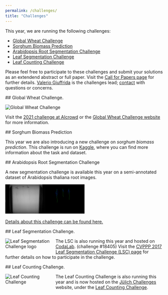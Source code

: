 ```yaml
---
permalink: /challenges/
title: "Challenges"
---
```



This year, we are running the following challenges:

- [Global Wheat Challenge](#wheat)
- [Sorghum Biomass Prediction](#sorghum)
- [Arabidopsis Root Segmentation Challenge](#root_seg)
- [Leaf Segmentation Challenge](#segmentation)
- [Leaf Counting Challenge](#counting)

Please feel free to participate to these challenges and submit your solutions as an extendend abstract or full paper. Visit the [Call for Papers page](/submissions) for further details.   [Valerio Giuffrida](http://www.valeriogiuffrida.academy) is the challenges lead; [contact](mailto:V.Giuffrida@napier.ac.uk) with questions or concerns.

<div id = "wheat"></div>
## Global Wheat Challenge.

![Global Wheat Challenge](https://www.cs.usask.ca/faculty/stavness/files/gwc.png "Global wheat challenge logo")

Visit the [2021 challenge at AIcrowd](https://www.aicrowd.com/challenges/global-wheat-challenge-2021) or the [Global Wheat Challenge website](http://www.global-wheat.com "Global Wheat Challenge website") for more information.

<div id = "sorghum"></div>
## Sorghum Biomass Prediction

This year we are also introducing a new challenge on *sorghum biomass prediction*. This challenge is run on [Kaggle](https://www.kaggle.com/c/sorghum-biomass-prediction/), where you can find more information about the task and dataset.

<div id = "root_seg"></div>
## Arabidopsis Root Segmentation Challenge

A new segmentation challenge is available this year on a semi-annotated dataset of Arabidopsis thaliana root images.

<div>
  <img src="/assets/img/image_2.png" style="width:50%">
</div>

[Details about this challenge can be found here.](https://sites.google.com/sinc.unl.edu.ar/root-segmentation-challenge/home)

<div id = "segmentation"></div>
## Leaf Segmentation Challenge.


<img src="https://minioec-proxy.lri.fr/prod-public/logos/18405/4163e/logo.png" alt="Leaf Segmentation Challenge logo" align = "left" style="width:150px; padding: 0px 10px 10px 0px"/> The LSC is also running this year and hosted on [CodaLab](https://competitions.codalab.org/competitions/18405). (challenge #18405) Visit the [CVPPP 2017 Leaf Segmentation Challenge (LSC) page](https://www.plant-phenotyping.org/CVPPP2017-challenge " CVPPP 2017 LSC challenge page") for further details on how to participate in the challenge. 


<div id = "counting"></div>
## Leaf Counting Challenge.

<!--![Leaf Counting Challenge](https://panoptes-uploads.zooniverse.org/production/project_attached_image/28ae4bd9-fb7e-4314-a6a0-01026dfd61ed.gif "Leaf Counting Challenge")-->

<img src="https://panoptes-uploads.zooniverse.org/production/project_attached_image/28ae4bd9-fb7e-4314-a6a0-01026dfd61ed.gif" alt="Leaf Counting Challenge" align = "left" style="width:150px; padding: 0px 10px 10px 0px"/> The Leaf Counting Challenge is also running this year and is now hosted on the [Jülich Challenges](https://data-challenges.fz-juelich.de/) website, under the [Leaf Counting Challenge](https://data-challenges.fz-juelich.de/web/challenges/challenge-page/85/overview).


